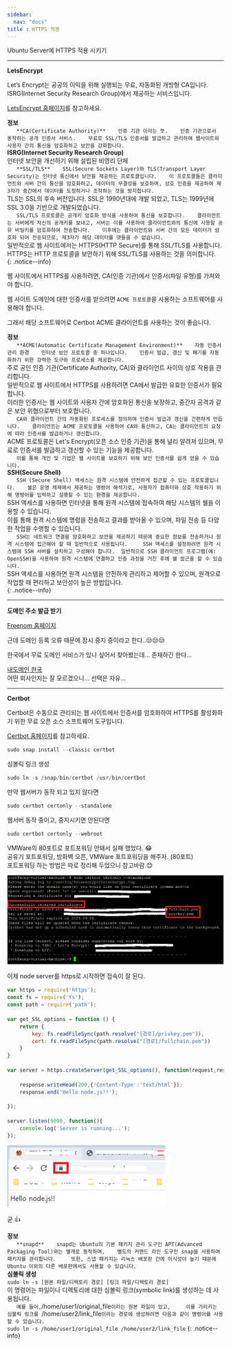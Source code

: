```yaml
---
sidebar:
  nav: "docs"
title : HTTPS 적용
---
```


Ubuntu Server에 HTTPS 적용 시키기

---

**LetsEncrypt**

Let’s Encrypt는 공공의 이익을 위해 실행되는 무료, 자동화된 개방형 CA입니다.   
ISRG(Internet Security Research Group)에서 제공하는 서비스입니다.

[LetsEncrypt 홈페이지](https://letsencrypt.org/ko/about/)를 참고하세요.


**<i class="fa fa-info-circle" aria-hidden="true"></i> 정보**   
`   
**CA(Certificate Authority)**   
인증 기관 이라는 뜻.   
인증 기관으로서 동작하는 공개 인증서 서비스.   
무료로 SSL/TLS 인증서를 발급하고 관리하여 웹사이트와 사용자 간의 통신을 암호화하고 보안을 강화합니다.    
`   
**ISRG(Internet Security Research Group)**   
인터넷 보안을 개선하기 위해 설립된 비영리 단체   
`   
**SSL/TLS**   
SSL(Secure Sockets Layer)와 TLS(Transport Layer Security)는 인터넷 통신에서 보안을 제공하는 프로토콜입니다.   
이 프로토콜들은 클라이언트와 서버 간의 통신을 암호화하고, 데이터의 무결성을 보호하며, 상호 인증을 제공하여 제3자가 중간에서 데이터를 도청하거나 조작하는 것을 방지합니다.   
`   
TLS는 SSL의 후속 버전입니다.
SSL은 1990년대에 개발 되었고, TLS는 1999년에 SSL 3.0을 기반으로 개발되었습니다.   
`   
SSL/TLS 프로토콜은 공개키 암호화 방식을 사용하여 통신을 보호합니다.   
클라이언트는 서버에게 자신의 공개키를 보내고, 서버는 이를 사용하여 클라이언트와의 통신에 사용할 공유 비밀키를 암호화하여 전송합니다.   
이후에는 클라이언트와 서버 간의 모든 데이터가 암호화 되어 전송되므로, 제3자가 해당 데이터를 엿들을 수 없습니다.   
`   
일반적으로 웹 사이트에서는 HTTPS(HTTP Secure)를 통해 SSL/TLS를 사용합니다.   
HTTPS는 HTTP 프로토콜을 보안하기 위해 SSL/TLS를 사용하는 것을 의미합니다.   
{: .notice--info}   

웹 사이트에서 HTTPS를 사용하려면, CA(인증 기관)에서 인증서(파일 유형)를 가져와야 합니다.

웹 사이트 도메인에 대한 인증서를 받으려면 `ACME 프로토콜`을 사용하는 소프트웨어를 사용해야 합니다.   

그래서 해당 소프트웨어로 Certbot ACME 클라이언트를 사용하는 것이 좋습니다.   

**<i class="fa fa-info-circle" aria-hidden="true"></i> 정보**   
`   
**ACME(Automatic Certificate Management Environment)**   
자동 인증서 관리 환경   
인터넷 보안 프로토콜 중 하나입니다.   
인증서 발급, 갱신 및 폐기를 자동화하기 위한 강력한 도구와 프로세스를 제공합니다.    
`   
주로 공인 인증 기관(Certificate Authority, CA)와 클라이언트 사이의 상호 작용을 관리합니다.   
일반적으로 웹 사이트에서 HTTPS를 사용하려면 CA에서 발급한 유효한 인증서가 필요합니다.  
이러한 인증서는 웹 사이트와 사용자 간에 암호화된 통신을 보장하고, 중간자 공격과 같은 보안 위협으로부터 보호합니다.   
`   
CA와 클라이언트 간의 자동화된 프로세스를 정의하여 인증서 발급과 갱신을 간편하게 만듭니다.   
클라이언트는 ACME 프로토콜을 사용하여 CA와 통신하고, CA는 클라이언트의 요청에 따라 인증서를 발급하거나 갱신합니다.   
`   
ACME 프로토콜은 Let's Encrypt(오픈 소스 인증 기관)을 통해 널리 알려져 있으며, 무료로 인증서를 발급하고 갱신할 수 있는 기능을 제공합니다.   
`   
이를 통해 개인 및 기업은 웹 사이트를 보호하기 위해 보안 인증서를 쉽게 얻을 수 있습니다.   
`   
**SSH(Secure Shell)**  
`   
SSH (Secure Shell) 액세스는 원격 시스템에 안전하게 접근할 수 있는 프로토콜입니다.   
쉘은 운영 체제에서 제공하는 명령어 해석기로, 사용자가 컴퓨터와 상호 작용하기 위해 명령어를 입력하고 실행할 수 있는 환경을 제공합니다.   
`   
SSH 액세스를 사용하면 인터넷을 통해 원격 시스템에 접속하여 해당 시스템의 쉘을 이용할 수 있습니다.    
이를 통해 원격 시스템에 명령을 전송하고 결과를 받아올 수 있으며, 파일 전송 등 다양한 작업을 수행할 수 있습니다.   
`   
SSH는 네트워크 연결을 암호화하고 보안을 제공하기 때문에 중요한 정보를 전송하거나 원격 시스템에 접근해야 할 때 일반적으로 사용됩니다.    
SSH 액세스를 설정하려면 원격 시스템에 SSH 서버를 설치하고 구성해야 합니다. 
일반적으로 SSH 클라이언트 프로그램(예: OpenSSH)을 사용하여 원격 시스템에 연결하고 인증 과정을 거친 후에 쉘 접근을 할 수 있습니다.    
`   
SSH 액세스를 사용하면 원격 시스템을 안전하게 관리하고 제어할 수 있으며, 원격으로 작업할 때 편리하고 보안성이 높은 방법입니다.    
{: .notice--info}

---

**도메인 주소 발급 받기**  

[Freenom 홈페이지](https://www.freenom.com/en/index.html?lang=en)    

근데 도메인 등록 오류 때문에 잠시 중지 중이라고 한다..😒😒😒

한국에서 무료 도메인 서비스가 있나 싶어서 찾아봤는데... 존재하긴 한다...

[내도메인 한국](https://xn--220b31d95hq8o.xn--3e0b707e/)   
어떤 회사인지는 잘 모르겠으니... 선택은 자유... 

---

**Certbot**   

Certbot은 수동으로 관리되는 웹 사이트에서 인증서를 암호화하여 
HTTPS를 활성화하기 위한 무료 오픈 소스 소프트웨어 도구입니다.   

[Certbot 홈페이지](https://certbot.eff.org/)를 참고하세요.

```s
sudo snap install --classic certbot
```   

심볼릭 링크 생성
```s
sudo ln -s /snap/bin/certbot /usr/bin/certbot
```

만약 웹서버가 동작 되고 있지 않다면   
```s
sudo certbot certonly --standalone
```

웹서버 동작 중이고, 중지시키면 안된다면
```s
sudo certbot certonly --webroot
```

VMWare의 80포트로 포트포워딩 안돼서 실패 했었다. 😂   
공유기 포트포워딩, 방화벽 오픈, VMWare 포트포워딩을 해주자. (80포트)   
포트포워딩 하는 방법은 따로 정리해 두었으니 참고바람.😊      

![](../assets/images/2023-06-08-17-16-12.png)

이제 node server를 https로 시작하면 접속이 잘 된다.   

```javascript
var https = require('https'); 
const fs = require('fs');
const path = require('path');

var get_SSL_options = function () {
    return {
        key: fs.readFileSync(path.resolve("[경로]/privkey.pem")),
        cert: fs.readFileSync(path.resolve("[경로]/fullchain.pem"))
    }
}

var server = https.createServer(get_SSL_options(), function(request,response){ 

    response.writeHead(200,{'Content-Type':'text/html'});
    response.end('Hello node.js!!');

});

server.listen(9090, function(){ 
    console.log('Server is running...');
});
```

![](../assets/images/2023-06-08-17-38-27.png)

굳 👍
 



**<i class="fa fa-info-circle" aria-hidden="true"></i> 정보**   
`   
**snapd**   
snapd는 Ubuntu의 기본 패키지 관리 도구인 APT(Advanced Packaging Tool)와는 별개로 동작하며,   
별도의 커맨드 라인 도구인 snap을 사용하여 패키지를 관리합니다.    
또한, 스냅 패키지는 리눅스 배포판 간에 이식성이 높기 때문에 Ubuntu 이외의 다른 배포판에서도 사용할 수 있습니다.   
`   
**심볼릭 생성**   
`sudo ln -s [원본 파일/디렉토리 경로] [링크 파일/디렉토리 경로]`   
이 명령어는 파일이나 디렉토리에 대한 심볼릭 링크(symbolic link)를 생성하는 데 사용됩니다.    
`   
예를 들어, `/home/user1/original_file`이라는 원본 파일이 있고,    
이를 가리키는 심볼릭 링크를 `/home/user2/link_file` 이라는 경로에 생성하려면 다음과 같이 명령어를 사용할 수 있습니다.   
`   
`sudo ln -s /home/user1/original_file /home/user2/link_file`
{: .notice--info}











